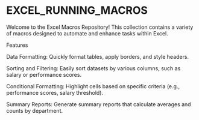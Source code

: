 # EXCEL_RUNNING_MACROS
Welcome to the Excel Macros Repository! This collection contains a variety of macros designed to automate and enhance tasks within Excel.

Features

Data Formatting: Quickly format tables, apply borders, and style headers.

Sorting and Filtering: Easily sort datasets by various columns, such as salary or performance scores.

Conditional Formatting: Highlight cells based on specific criteria (e.g., performance scores, salary threshold).

Summary Reports: Generate summary reports that calculate averages and counts by department.


